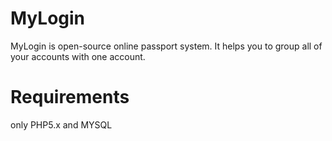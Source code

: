 MyLogin
=======
MyLogin is open-source online passport system.
It helps you to group all of your accounts with one account.


Requirements
=======
only PHP5.x and MYSQL
